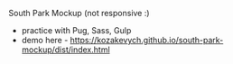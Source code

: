 South Park Mockup (not responsive :)

- practice with Pug, Sass, Gulp
- demo here - https://kozakevych.github.io/south-park-mockup/dist/index.html
